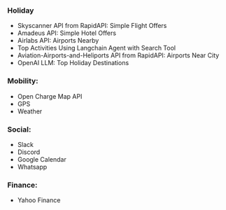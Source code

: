 
### Holiday
- Skyscanner API from RapidAPI: Simple Flight Offers
- Amadeus API: Simple Hotel Offers
- Airlabs API: Airports Nearby
- Top Activities Using Langchain Agent with Search Tool
- Aviation-Airports-and-Heliports API from RapidAPI: Airports Near City
- OpenAI LLM: Top Holiday Destinations

### Mobility:
 - Open Charge Map API
 - GPS
 - Weather


### Social:
 - Slack
 - Discord
 - Google Calendar
 - Whatsapp


### Finance:
 - Yahoo Finance